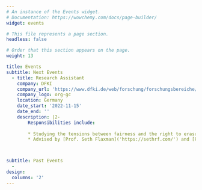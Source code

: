 ```yaml
---
# An instance of the Events widget.
# Documentation: https://wowchemy.com/docs/page-builder/
widget: events

# This file represents a page section.
headless: false

# Order that this section appears on the page.
weight: 13

title: Events
subtitle: Next Events
  - title: Research Assistant
    company: DFKI
    company_url: 'https://www.dfki.de/web/forschung/forschungsbereiche/data-science-und-ihre-anwendungen'
    company_logo: org-gc
    location: Germany
    date_start: '2022-11-15'
    date_end: ''
    description: |2-
        Responsibilities include:
        
        * Studying the tensions between fairness and the right to erasure in the context of machine learning (i.e machine unlearning).
        * Advised by [Prof. Seth Flaxman]('https://sethrf.com/') and [Prof Sebastian vollmer]('https://sebastian.vollmer.ms/').



subtitle: Past Events
  - 
design:
  columns: '2'
---
```

